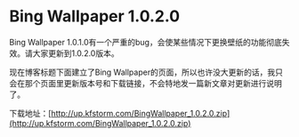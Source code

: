 # Bing Wallpaper 1.0.2.0

Bing Wallpaper 1.0.1.0有一个严重的bug，会使某些情况下更换壁纸的功能彻底失效。请大家更新到1.0.2.0版本。

现在博客标题下面建立了Bing Wallpaper的页面，所以也许没大更新的话，我只会在那个页面里更新版本号和下载链接，不会特地发一篇新文章对更新进行说明了。

下载地址：[http://up.kfstorm.com/BingWallpaper_1.0.2.0.zip](http://up.kfstorm.com/BingWallpaper_1.0.2.0.zip)

